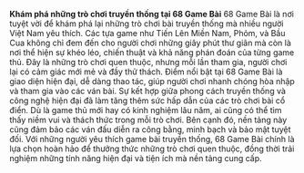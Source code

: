 **Khám phá những trò chơi truyền thống tại 68 Game Bài**
68 Game Bài là nơi tuyệt vời để khám phá lại những trò chơi bài truyền thống mà nhiều người Việt Nam yêu thích. Các tựa game như Tiến Lên Miền Nam, Phỏm, và Bầu Cua không chỉ đem đến cho người chơi những giây phút thư giãn mà còn là nơi thể hiện sự khéo léo, chiến thuật và khả năng phán đoán của từng game thủ. Đây là những trò chơi quen thuộc, nhưng mỗi lần tham gia, người chơi lại có cảm giác mới mẻ và đầy thử thách.
Điểm nổi bật tại 68 Game Bài là giao diện hiện đại, dễ dàng thao tác, giúp người chơi nhanh chóng hòa nhập và tham gia vào các ván bài. Sự kết hợp giữa phong cách truyền thống và công nghệ hiện đại đã làm tăng thêm sức hấp dẫn của các trò chơi bài cổ điển. Dù là game thủ mới hay có kinh nghiệm lâu năm, ai cũng có thể tìm thấy niềm vui và thách thức trong mỗi trò chơi.
Bên cạnh đó, nền tảng này cũng đảm bảo các ván đấu diễn ra công bằng, minh bạch và bảo mật tuyệt đối. Với những người yêu thích game bài truyền thống, 68 Game Bài chính là lựa chọn hoàn hảo để thưởng thức những trò chơi quen thuộc, đồng thời trải nghiệm những tính năng hiện đại và tiện ích mà nền tảng cung cấp.
